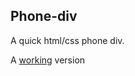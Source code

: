 ## Phone-div

A quick html/css phone div.

A <a href='https://jsinkler713.github.io/phone-div/' target="_blank">working</a> version
